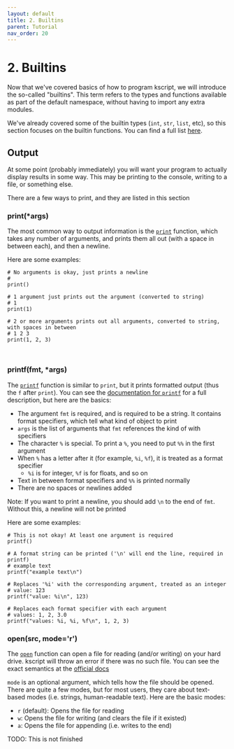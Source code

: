 ```yaml
---
layout: default
title: 2. Builtins
parent: Tutorial
nav_order: 20
---
```


# 2. Builtins

Now that we've covered basics of how to program kscript, we will introduce the so-called "builtins". This term refers to the types and functions available as part of the default namespace, without having to import any extra modules.

We've already covered some of the builtin types (`int`, `str`, `list`, etc), so this section focuses on the builtin functions. You can find a full list [here](https://docs.kscript.org/#Functions).


## Output

At some point (probably immediately) you will want your program to actually display results in some way. This may be printing to the console, writing to a file, or something else.

There are a few ways to print, and they are listed in this section


### print(*args)


The most common way to output information is the [`print`](https://docs.kscript.org/#print) function, which takes any number of arguments, and prints them all out (with a space in between each), and then a newline.


Here are some examples:

```ks
# No arguments is okay, just prints a newline
#
print()

# 1 argument just prints out the argument (converted to string)
# 1
print(1)

# 2 or more arguments prints out all arguments, converted to string, with spaces in between
# 1 2 3
print(1, 2, 3)



```

### printf(fmt, *args)

The [`printf`](https://docs.kscript.org/#printf) function is similar to `print`, but it prints formatted output (thus the `f` after `print`). You can see the [documentation for `printf`](https://docs.kscript.org/#printf) for a full description, but here are the basics:

  * The argument `fmt` is required, and is required to be a string. It contains format specifiers, which tell what kind of object to print
  * `args` is the list of arguments that `fmt` references the kind of with specifiers
  * The character `%` is special. To print a `%`, you need to put `%%` in the first argument
  * When `%` has a letter after it (for example, `%i`, `%f`), it is treated as a format specifier
    * `%i` is for integer, `%f` is for floats, and so on
  * Text in between format specifiers and `%%` is printed normally
  * There are no spaces or newlines added

Note: If you want to print a newline, you should add `\n` to the end of `fmt`. Without this, a newline will not be printed

Here are some examples:


```ks
# This is not okay! At least one argument is required
printf()

# A format string can be printed ('\n' will end the line, required in printf)
# example text
printf("example text\n")

# Replaces '%i' with the corresponding argument, treated as an integer
# value: 123
printf("value: %i\n", 123)

# Replaces each format specifier with each argument
# values: 1, 2, 3.0
printf("values: %i, %i, %f\n", 1, 2, 3)

```

### open(src, mode='r')

The [`open`](https://docs.kscript.org/#open) function can open a file for reading (and/or writing) on your hard drive. kscript will throw an error if there was no such file. You can see the exact semantics at the [official docs]([`open`](https://docs.kscript.org/#open))


`mode` is an optional argument, which tells how the file should be opened. There are quite a few modes, but for most users, they care about text-based modes (i.e. strings, human-readable text). Here are the basic modes:

  * `r` (default): Opens the file for reading
  * `w`: Opens the file for writing (and clears the file if it existed)
  * `a`: Opens the file for appending (i.e. writes to the end)

TODO: This is not finished


